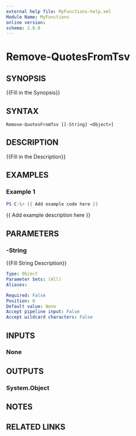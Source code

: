 ```yaml
---
external help file: MyFunctions-help.xml
Module Name: MyFunctions
online version:
schema: 2.0.0
---
```


# Remove-QuotesFromTsv

## SYNOPSIS
{{Fill in the Synopsis}}

## SYNTAX

```
Remove-QuotesFromTsv [[-String] <Object>]
```

## DESCRIPTION
{{Fill in the Description}}

## EXAMPLES

### Example 1
```powershell
PS C:\> {{ Add example code here }}
```

{{ Add example description here }}

## PARAMETERS

### -String
{{Fill String Description}}

```yaml
Type: Object
Parameter Sets: (All)
Aliases:

Required: False
Position: 0
Default value: None
Accept pipeline input: False
Accept wildcard characters: False
```

## INPUTS

### None


## OUTPUTS

### System.Object

## NOTES

## RELATED LINKS
